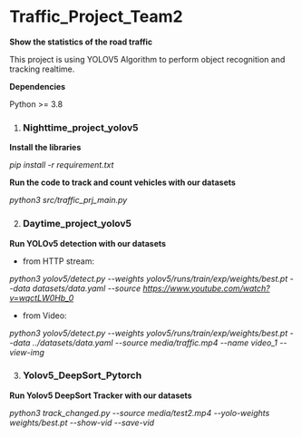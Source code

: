 # Traffic_Project_Team2

**Show the statistics of the road traffic**

This project is using YOLOV5  Algorithm to perform object recognition and tracking realtime.

**Dependencies**

Python >= 3.8

1. ### Nighttime_project_yolov5

**Install the libraries**

*pip install -r requirement.txt*

**Run the code to track and count vehicles with our datasets**

*python3 src/traffic_prj_main.py*


2. ### Daytime_project_yolov5

**Run YOLOv5 detection with our datasets**

- from HTTP stream:

*python3 yolov5/detect.py --weights yolov5/runs/train/exp/weights/best.pt  --data datasets/data.yaml --source https://www.youtube.com/watch?v=wqctLW0Hb_0*

- from Video: 

*python3 yolov5/detect.py --weights yolov5/runs/train/exp/weights/best.pt  --data ../datasets/data.yaml --source media/traffic.mp4 --name video_1 --view-img*


3. ### Yolov5_DeepSort_Pytorch

**Run Yolov5 DeepSort Tracker with our datasets**

*python3 track_changed.py --source media/test2.mp4 --yolo-weights weights/best.pt  --show-vid --save-vid*








